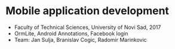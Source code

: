 # Mobile application development

- Faculty of Technical Sciences, University of Novi Sad, 2017
- OrmLite, Android Annotations, Facebook login
- Team: Jan Sulja, Branislav Cogic, Radomir Marinkovic
